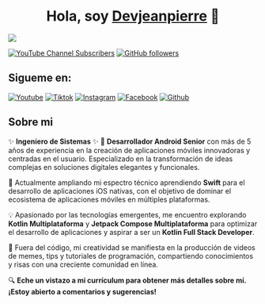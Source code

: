 <div align="center">
<h1 align="center">Hola, soy <a href="https://www.linkedin.com/in/jeanpierresaldivar/">Devjeanpierre</a> 👋</h1>
</div>
<img src="https://imgur.com/r5cp6PK.png">

[![YouTube Channel Subscribers](https://img.shields.io/youtube/channel/subscribers/UCNmFqHj7IvBoTTR1u0c0XWg?style=social)](https://www.youtube.com/channel/UCNmFqHj7IvBoTTR1u0c0XWg?sub_confirmation=1)
[![GitHub followers](https://img.shields.io/github/followers/JeanpierreSaldivar?style=social)](https://github.com/JeanpierreSaldivar)

## Sigueme en:
[![Youtube](https://img.shields.io/badge/YouTube-FF0000?style=for-the-badge&logo=youtube&logoColor=white)](https://www.youtube.com/channel/UCNmFqHj7IvBoTTR1u0c0XWg)
[![Tiktok](https://img.shields.io/badge/TikTok-000000?style=for-the-badge&logo=tiktok&logoColor=white)](https://www.tiktok.com/@devjeanpierre)
[![Instagram](https://img.shields.io/badge/Instagram-E4405F?style=for-the-badge&logo=instagram&logoColor=white)](https://www.instagram.com/devjeanpierre/?hl=es-la)
[![Facebook](https://img.shields.io/badge/Facebook-1877F2?style=for-the-badge&logo=facebook&logoColor=white)](https://www.facebook.com/profile.php?id=100068306010924)
[![Github](https://img.shields.io/badge/GitHub-100000?style=for-the-badge&logo=github&logoColor=white)](https://github.com/JeanpierreSaldivar)

## Sobre mi
✨ <b>Ingeniero de Sistemas</b> ✨
📲 <b>Desarrollador Android Senior</b> con más de 5 años de experiencia en la creación de aplicaciones móviles innovadoras y centradas en el usuario. Especializado en la transformación de ideas complejas en soluciones digitales elegantes y funcionales.

🚀 Actualmente ampliando mi espectro técnico aprendiendo <b>Swift</b> para el desarrollo de aplicaciones iOS nativas, con el objetivo de dominar el ecosistema de aplicaciones móviles en múltiples plataformas.

💡 Apasionado por las tecnologías emergentes, me encuentro explorando <b>Kotlin Multiplataforma</b> y <b>Jetpack Compose Multiplataforma</b> para optimizar el desarrollo de aplicaciones y aspirar a ser un <b>Kotlin Full Stack Developer</b>.

🎥 Fuera del código, mi creatividad se manifiesta en la producción de videos de memes, tips y tutoriales de programación, compartiendo conocimientos y risas con una creciente comunidad en línea.

🔍 <b>Eche un vistazo a mi currículum para obtener más detalles sobre mí. ¡Estoy abierto a comentarios y sugerencias!</b>



